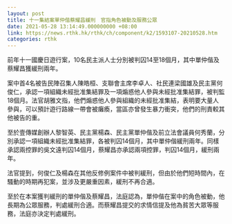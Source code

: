 ```yaml
---
layout: post
title: 十一集結案單仲偕蔡耀昌緩刑　官指角色被動及服務公眾
date: 2021-05-28 13:14:49.000000000 +08:00
link: https://news.rthk.hk/rthk/ch/component/k2/1593107-20210528.htm
categories: rthk
---
```


前年十一國慶日遊行案，10名民主派人士分別被判囚14至18個月，其中單仲偕及蔡耀昌獲緩刑兩年。

案中首4名被告民陣召集人陳皓桓、支聯會主席李卓人、社民連梁國雄及民主黨何俊仁，承認一項組織未經批准集結罪及一項煽惑他人參與未經批准集結罪，被判監18個月。法官胡雅文指，他們煽惑他人參與組織的未經批准集結，表明要大量人參與，可以預計遊行路線一帶會被癱瘓，當區亦曾發生暴力衝突，他們的刑責較其他被告的重。

至於壹傳媒創辦人黎智英、民主黨楊森、民主黨單仲偕及前立法會議員何秀蘭，分別承認一項組織未經批准集結罪，各被判囚14個月，其中單仲偕緩刑兩年。同樣承認兩控罪的吳文遠判囚14個月，蔡耀昌亦承認兩項控罪，判囚14個月，緩刑兩年。

法官提到，何俊仁及楊森在其他反修例案件中被判緩刑，但由於他們短時間內，在騷動的時期再犯案，並涉及更嚴重因素，緩刑不再合適。

至於在本案獲判緩刑的單仲偕及蔡耀昌，法庭認為，單仲偕在案中的角色被動，他長期為公眾服務，判處緩刑合適。而蔡耀昌提交的求情信提及他為貧苦大眾等服務，法庭亦決定判處緩刑。
